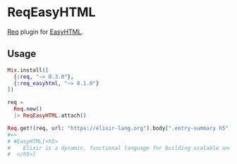 # ReqEasyHTML

[Req](https://github.com/wojtekmach/req) plugin for [EasyHTML](https://github.com/wojtekmach/easyhtml).

## Usage

```elixir
Mix.install([
  {:req, "~> 0.3.0"},
  {:req_easyhtml, "~> 0.1.0"}
])

req =
  Req.new()
  |> ReqEasyHTML.attach()

Req.get!(req, url: "https://elixir-lang.org").body[".entry-summary h5"]
#=>
# #EasyHTML[<h5>
#    Elixir is a dynamic, functional language for building scalable and maintainable applications.
#  </h5>]
```
